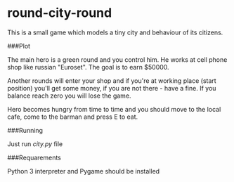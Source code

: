 round-city-round
================

This is a small game which models a tiny city and behaviour of its citizens.

###Plot

The main hero is a green round and you control him. He works at cell phone shop like russian "Euroset". 
The goal is to earn $50000.

Another rounds will enter your shop and if you're at working place (start position) you'll get some money, 
if you are not there - have a fine. If you balance reach zero you will lose the game.

Hero becomes hungry from time to time and you should move to the local cafe, come to the barman and press E to eat.

###Running

Just run *city.py* file

###Requarements
   
Python 3 interpreter and Pygame should be installed
